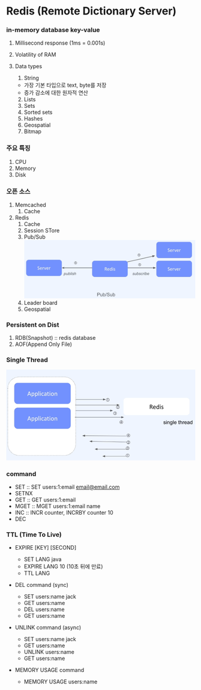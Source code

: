 ﻿# Redis (Remote Dictionary Server)

### in-memory database key-value

1. Millisecond response (1ms = 0.001s)
2. Volatility of RAM
3. Data types
    1. String

    - 가장 기본 타입으로 text, byte를 저장
    - 증가 감소에 대한 원자적 연산

    2. Lists
    3. Sets
    4. Sorted sets
    5. Hashes
    6. Geospatial
    7. Bitmap

### 주요 특징

1. CPU
2. Memory
3. Disk

### 오픈 소스

1. Memcached
    1. Cache
2. Redis
    1. Cache
    2. Session STore
    3. Pub/Sub
       ![img.png](img.png)
    4. Leader board
    5. Geospatial

### Persistent on Dist

1. RDB(Snapshot) :: redis database
2. AOF(Append Only File)

### Single Thread

![img_1.png](img_1.png)

### command

- SET :: SET users:1:email email@email.com
- SETNX
- GET :: GET users:1:email
- MGET :: MGET users:1:email name
- INC :: INCR counter, INCRBY counter 10
- DEC

### TTL (Time To Live)

- EXPIRE [KEY] [SECOND]
    - SET LANG java
    - EXPIRE LANG 10 (10초 뒤에 만료)
    - TTL LANG


- DEL command (sync)
    - SET users:name jack
    - GET users:name
    - DEL users:name
    - GET users:name


- UNLINK command (async)
    - SET users:name jack
    - GET users:name
    - UNLINK users:name
    - GET users:name


- MEMORY USAGE command
    - MEMORY USAGE users:name
 